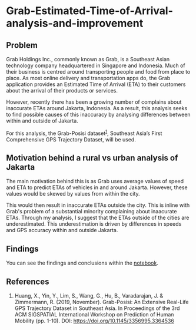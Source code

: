 # Grab-Estimated-Time-of-Arrival-analysis-and-improvement

## Problem
Grab Holdings Inc., commonly known as Grab, is a Southeast Asian technology company headquartered in Singapore and Indonesia. Much of their business is centred around transporting people and food from place to place. As most online delivery and transportation apps do, the Grab application provides an Estimated Time of Arrival (ETA) to their customers about the arrival of their products or services. 

However, recently there has been a growing number of complains about inaccurate ETAs around Jakarta, Indonesia. As a result, this analysis seeks to find possible causes of this inaccuracy by analysing differences between within and outside of Jakarta.

For this analysis, the Grab-Posisi dataset<sup>[1](https://engineering.grab.com/grab-posisi)</sup>, Southeast Asia’s First Comprehensive GPS Trajectory Dataset, will be used.

## Motivation behind a rural vs urban analysis of Jakarta
The main motivation behind this is as Grab uses average values of speed and ETA to predict ETAs of vehicles in and around Jakarta. However, these values would be skewed by values from within the city.

This would then result in inaccurate ETAs outside the city. This is inline with Grab's problem of a substantial minority complaining about inaacurate ETAs. Through my analysis, I suggest that the ETAs outside of the cities are underestimated. This underestimation is driven by differences in speeds and GPS accuracy within and outside Jakarta.

## Findings
You can see the findings and conclusions within the [notebook](https://colab.research.google.com/github/jjasim/Grab-Estimated-Time-of-Arrival-analysis-and-improvement/blob/main/Analysis%20of%20Grab%20Posisi%20Dataset%20to%20improve%20ETA.ipynb#scrollTo=iWMfR8rO7Ixc).

## References
1. Huang, X., Yin, Y., Lim, S., Wang, G., Hu, B., Varadarajan, J. & Zimmermann, R. (2019, November). Grab-Posisi: An Extensive Real-Life GPS Trajectory Dataset in Southeast Asia. In Proceedings of the 3rd ACM SIGSPATIAL International Workshop on Prediction of Human Mobility (pp. 1-10). DOI: https://doi.org/10.1145/3356995.3364536
